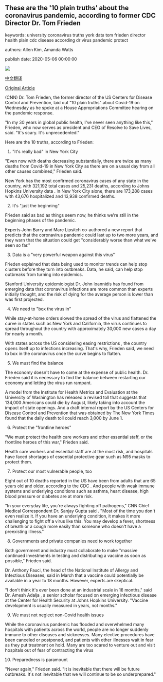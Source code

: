 ## These are the '10 plain truths' about the coronavirus pandemic, according to former CDC Director Dr. Tom Frieden

keywords: university coronavirus truths york data tom frieden director health plain cdc disease according dr virus pandemic protect

authors: Allen Kim, Amanda Watts

publish date: 2020-05-06 00:00:00

![](https://cdn.cnn.com/cnnnext/dam/assets/141016094336-cdc-director-tom-frieden-super-tease.jpg)

[中文翻译](These%20are%20the%20%2710%20plain%20truths%27%20about%20the%20coronavirus%20pandemic%2C%20according%20to%20former%20CDC%20Director%20Dr.%20Tom%20Frieden_zh.md)

[Original Article](https://edition.cnn.com/2020/05/06/health/cdc-coronavirus-truths-trnd/index.html)

(CNN) Dr. Tom Frieden, the former director of the US Centers for Disease Control and Prevention, laid out "10 plain truths" about Covid-19 on Wednesday as he spoke at a House Appropriations Committee hearing on the pandemic response.

"In my 30 years in global public health, I've never seen anything like this," Frieden, who now serves as president and CEO of Resolve to Save Lives, said. "It's scary. It's unprecedented."

Here are the 10 truths, according to Frieden:

1. "It's really bad" in New York City

"Even now with deaths decreasing substantially, there are twice as many deaths from Covid-19 in New York City as there are on a usual day from all other causes combined," Frieden said.

New York has the most confirmed coronavirus cases of any state in the country, with 321,192 total cases and 25,231 deaths, according to Johns Hopkins University data . In New York City alone, there are 173,288 cases with 43,676 hospitalized and 13,938 confirmed deaths.

2. It's "just the beginning"

Frieden said as bad as things seem now, he thinks we're still in the beginning phases of the pandemic.

Experts John Barry and Marc Lipsitch co-authored a new report that predicts that the coronavirus pandemic could last up to two more years, and they warn that the situation could get "considerably worse than what we've seen so far."

3. Data is a "very powerful weapon against this virus"

Frieden explained that data being used to monitor trends can help stop clusters before they turn into outbreaks. Data, he said, can help stop outbreaks from turning into epidemics.

Stanford University epidemiologist Dr. John Ioannidis has found from emerging data that coronavirus infections are more common than experts initially thought, and the risk of dying for the average person is lower than was first projected.

4. We need to "box the virus in"

While stay-at-home orders slowed the spread of the virus and flattened the curve in states such as New York and California, the virus continues to spread throughout the country with approximately 30,000 new cases a day for nearly a month.

With states across the US considering easing restrictions , the country opens itself up to infections increasing. That's why, Frieden said, we need to box in the coronavirus once the curve begins to flatten.

5. We must find the balance

The economy doesn't have to come at the expense of public health. Dr. Frieden said it is necessary to find the balance between restarting our economy and letting the virus run rampant.

A model from the Institute for Health Metrics and Evaluation at the University of Washington has released a revised toll that suggests that 134,000 Americans could die by August, likely taking into account the impact of state openings. And a draft internal report by the US Centers for Disease Control and Prevention that was obtained by The New York Times found that the daily death toll could reach 3,000 by June 1.

6. Protect the "frontline heroes"

"We must protect the health care workers and other essential staff, or the frontline heroes of this war," Frieden said.

Health care workers and essential staff are at the most risk, and hospitals have faced shortages of essential protective gear such as N95 masks to protect them.

7. Protect our most vulnerable people, too

Eight out of 10 deaths reported in the US have been from adults that are 65 years old and older, according to the CDC . And people with weak immune systems and underlying conditions such as asthma, heart disease, high blood pressure or diabetes are at more risk.

"In your everyday life, you're always fighting off pathogens," CNN Chief Medical Correspondent Dr. Sanjay Gupta said . "Most of the time you don't even realize it. If you have an underlying condition, it makes it more challenging to fight off a virus like this. You may develop a fever, shortness of breath or a cough more easily than someone who doesn't have a preexisting illness."

8. Governments and private companies need to work together

Both government and industry must collaborate to make "massive continued investments in testing and distributing a vaccine as soon as possible," Frieden said.

Dr. Anthony Fauci, the head of the National Institute of Allergy and Infectious Diseases, said in March that a vaccine could potentially be available in a year to 18 months. However, experts are skeptical.

"I don't think it's ever been done at an industrial scale in 18 months," said Dr. Amesh Adalja , a senior scholar focused on emerging infectious disease at the Center for Health Security at Johns Hopkins University. "Vaccine development is usually measured in years, not months."

9. We must not neglect non-Covid health issues

While the coronavirus pandemic has flooded and overwhelmed many hospitals with patients across the world, people are no longer suddenly immune to other diseases and sicknesses. Many elective procedures have been canceled or postponed, and patients with other illnesses wait in fear as they put treatment on hold. Many are too scared to venture out and visit hospitals out of fear of contracting the virus

10. Preparedness is paramount

"Never again," Frieden said. "It is inevitable that there will be future outbreaks. It's not inevitable that we will continue to be so underprepared."
